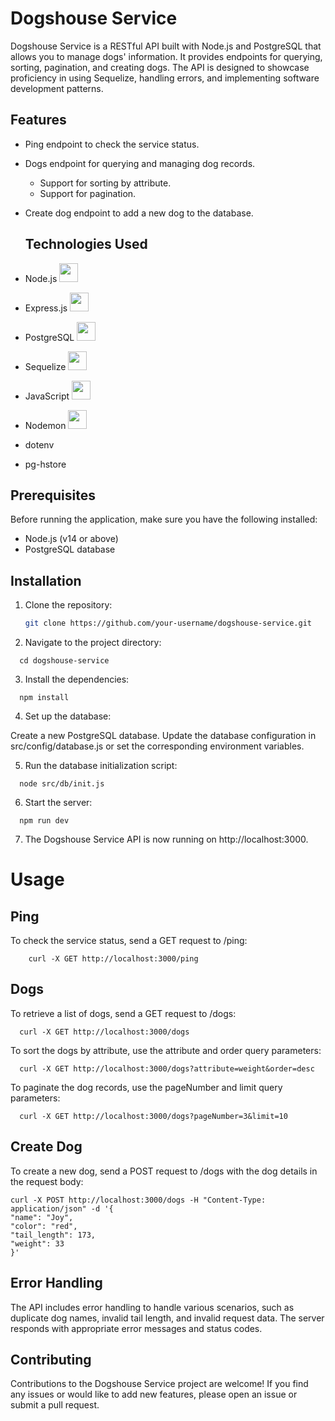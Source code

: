 # Dogshouse Service

Dogshouse Service is a RESTful API built with Node.js and PostgreSQL that allows you to manage dogs' information. It provides endpoints for querying, sorting, pagination, and creating dogs. The API is designed to showcase proficiency in using Sequelize, handling errors, and implementing software development patterns.

## Features

- Ping endpoint to check the service status.
- Dogs endpoint for querying and managing dog records.
  - Support for sorting by attribute.
  - Support for pagination.
- Create dog endpoint to add a new dog to the database.

  ## Technologies Used

- Node.js <img src="https://github.com/Sveta-Kryukova/codebridge-task/assets/116656921/9495a727-0f24-4bb2-b4d1-2033194717b0" width="30" height="30">
- Express.js <img src="https://github.com/Sveta-Kryukova/codebridge-task/assets/116656921/bea04620-f904-4be0-aad8-bb1103a0e0ef" width="30" height="30">

- PostgreSQL <img src="https://github.com/Sveta-Kryukova/codebridge-task/assets/116656921/30d8990d-ea76-4a0f-9f9b-3e9b287ef690" width="30" height="30">
- Sequelize <img src="https://github.com/Sveta-Kryukova/codebridge-task/assets/116656921/83726249-d082-4e1f-aa89-73e8eea0c96e" width="30" height="30">
- JavaScript <img src="https://github.com/Sveta-Kryukova/codebridge-task/assets/116656921/71bfc17c-6cf3-400e-a1f1-d882e475bf2b" width="30" height="30">
- Nodemon <img src="https://github.com/Sveta-Kryukova/codebridge-task/assets/116656921/302b1fff-c8cd-42fa-ba68-871aaca03ff8" width="30" height="30">
- dotenv
- pg-hstore

## Prerequisites

Before running the application, make sure you have the following installed:

- Node.js (v14 or above)
- PostgreSQL database

## Installation

1. Clone the repository:

   ```bash
   git clone https://github.com/your-username/dogshouse-service.git

2. Navigate to the project directory:

  ```
    cd dogshouse-service
  ```
    
3. Install the dependencies:

  ```
    npm install
  ```
    
4. Set up the database:

Create a new PostgreSQL database.
Update the database configuration in src/config/database.js or set the corresponding environment variables.

5. Run the database initialization script:

  ```
    node src/db/init.js
  ```
    
6. Start the server:

  ```
    npm run dev
  ```
    
7. The Dogshouse Service API is now running on http://localhost:3000.

# Usage

## Ping

To check the service status, send a GET request to /ping:

```
    curl -X GET http://localhost:3000/ping
```
    
## Dogs

To retrieve a list of dogs, send a GET request to /dogs:

  ```
    curl -X GET http://localhost:3000/dogs
  ```
    
To sort the dogs by attribute, use the attribute and order query parameters:

  ```
    curl -X GET http://localhost:3000/dogs?attribute=weight&order=desc
 ```

To paginate the dog records, use the pageNumber and limit query parameters:

  ```
    curl -X GET http://localhost:3000/dogs?pageNumber=3&limit=10
  ```

## Create Dog

To create a new dog, send a POST request to /dogs with the dog details in the request body:

  ```
curl -X POST http://localhost:3000/dogs -H "Content-Type: application/json" -d '{
"name": "Joy",
"color": "red",
"tail_length": 173,
"weight": 33
}'
  ```

## Error Handling
The API includes error handling to handle various scenarios, such as duplicate dog names, invalid tail length, and invalid request data. The server responds with appropriate error messages and status codes.

## Contributing
Contributions to the Dogshouse Service project are welcome! If you find any issues or would like to add new features, please open an issue or submit a pull request.




